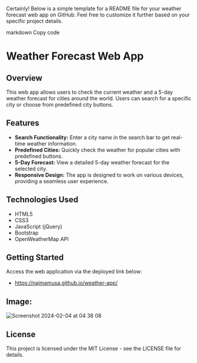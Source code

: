 
Certainly! Below is a simple template for a README file for your weather forecast web app on GitHub. Feel free to customize it further based on your specific project details.

markdown
Copy code
# Weather Forecast Web App

## Overview

This web app allows users to check the current weather and a 5-day weather forecast for cities around the world. Users can search for a specific city or choose from predefined city buttons.

## Features

- **Search Functionality:** Enter a city name in the search bar to get real-time weather information.
- **Predefined Cities:** Quickly check the weather for popular cities with predefined buttons.
- **5-Day Forecast:** View a detailed 5-day weather forecast for the selected city.
- **Responsive Design:** The app is designed to work on various devices, providing a seamless user experience.

## Technologies Used

- HTML5
- CSS3
- JavaScript (jQuery)
- Bootstrap
- OpenWeatherMap API

## Getting Started

Access the web application via the deployed link below:
- https://najmamusa.github.io/weather-app/

## Image:
![Screenshot 2024-02-04 at 04 38 08](https://github.com/najmamusa/weather-app/assets/110435863/810d1ffe-04ae-46ab-8f3d-78b72b424425)

## License
This project is licensed under the MIT License - see the LICENSE file for details.

